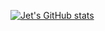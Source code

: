 [![Jet's GitHub stats](https://github-readme-stats.vercel.app/api?username=jjshoots)](https://github.com/anuraghazra/github-readme-stats)
